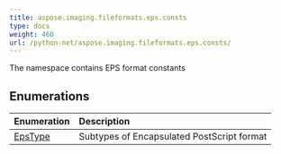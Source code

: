 ```yaml
---
title: aspose.imaging.fileformats.eps.consts
type: docs
weight: 460
url: /python-net/aspose.imaging.fileformats.eps.consts/
---
```



The namespace contains EPS format constants

## **Enumerations**
|**Enumeration**|**Description**|
| :- | :- |
|[EpsType](/imaging/python-net/aspose.imaging.fileformats.eps.consts/epstype/)|Subtypes of Encapsulated PostScript format|
